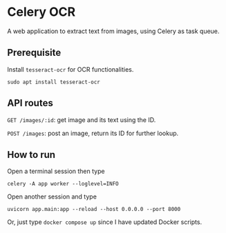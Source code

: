 # Celery OCR

A web application to extract text from images, using Celery as task queue.

## Prerequisite

Install `tesseract-ocr` for OCR functionalities.

```
sudo apt install tesseract-ocr
```

## API routes

`GET /images/:id`: get image and its text using the ID.

`POST /images`: post an image, return its ID for further lookup.

## How to run

Open a terminal session then type
```
celery -A app worker --loglevel=INFO
```

Open another session and type

```
uvicorn app.main:app --reload --host 0.0.0.0 --port 8000
```

Or, just type `docker compose up` since I have updated Docker scripts.